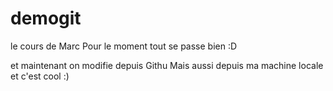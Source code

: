 # demogit
le cours de Marc
Pour le moment tout se passe bien :D 

et maintenant on modifie depuis Githu
Mais aussi depuis ma machine locale et c'est cool :)

